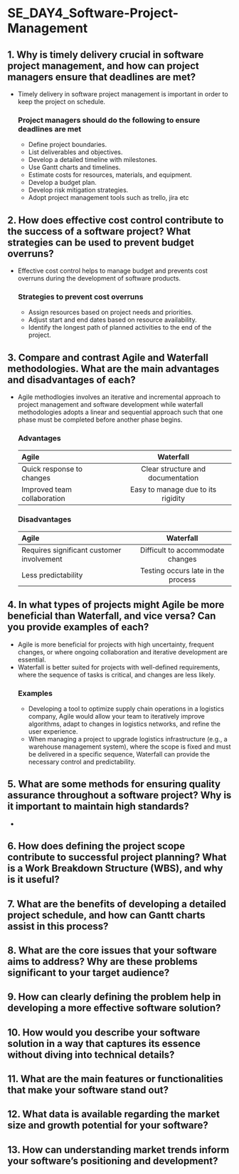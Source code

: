 # SE_DAY4_Software-Project-Management
## 1. Why is timely delivery crucial in software project management, and how can project managers ensure that deadlines are met?
- Timely delivery in software project management is important in order to keep the project on schedule.
  ### Project managers should do the following to ensure deadlines are met
  - Define project boundaries.
  - List deliverables and objectives.
  - Develop a detailed timeline with milestones.
  - Use Gantt charts and timelines.
  - Estimate costs for resources, materials, and equipment.
  - Develop a budget plan.
  - Develop risk mitigation strategies.
  - Adopt project management tools such as trello, jira etc
## 2. How does effective cost control contribute to the success of a software project? What strategies can be used to prevent budget overruns?
- Effective cost control helps to manage budget and prevents cost overruns during the development of software products.
  ### Strategies to prevent cost overruns
  - Assign resources based on project needs and priorities.
  - Adjust start and end dates based on resource availability.
  - Identify the longest path of planned activities to the end of the project.
## 3. Compare and contrast Agile and Waterfall methodologies. What are the main advantages and disadvantages of each?
- Agile methodlogies involves an iterative and incremental approach to project management and software development while waterfall methodologies adopts a linear and sequential 
  approach such that one phase must be completed before another phase begins.
  ### Advantages
  | Agile | Waterfall | 
  |:------|:---------:|
  |Quick response to changes|Clear structure and documentation
  |Improved team collaboration|Easy to manage due to its rigidity
  ### Disadvantages
  | Agile | Waterfall | 
  |:------|:---------:|
  |Requires significant customer involvement|Difficult to accommodate changes
  |Less predictability|Testing occurs late in the process
## 4. In what types of projects might Agile be more beneficial than Waterfall, and vice versa? Can you provide examples of each?
- Agile is more beneficial for projects with high uncertainty, frequent changes, or where ongoing collaboration and iterative development are essential.
- Waterfall is better suited for projects with well-defined requirements, where the sequence of tasks is critical, and changes are less likely.
  ### Examples
  - Developing a tool to optimize supply chain operations in a logistics company, Agile would allow your team to iteratively improve algorithms, adapt to changes in logistics 
    networks, and refine the user experience.
  - When managing a project to upgrade logistics infrastructure (e.g., a warehouse management system), where the scope is fixed and must be delivered in a specific sequence, 
    Waterfall can provide the necessary control and predictability.
## 5. What are some methods for ensuring quality assurance throughout a software project? Why is it important to maintain high standards?
- 
## 6. How does defining the project scope contribute to successful project planning? What is a Work Breakdown Structure (WBS), and why is it useful?
## 7. What are the benefits of developing a detailed project schedule, and how can Gantt charts assist in this process?
## 8. What are the core issues that your software aims to address? Why are these problems significant to your target audience?
## 9. How can clearly defining the problem help in developing a more effective software solution?
## 10. How would you describe your software solution in a way that captures its essence without diving into technical details?
## 11. What are the main features or functionalities that make your software stand out?
## 12. What data is available regarding the market size and growth potential for your software?
## 13. How can understanding market trends inform your software’s positioning and development?
